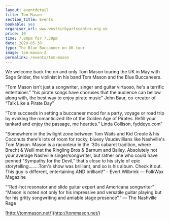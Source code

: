 ```yaml
---
layout: eventdetail
title: Tom Mason
section_title: Events
bookable: yes
organiser_url: www.westkirbyartscentre.org.uk
price: 10
time: 7.00pm for 7.30pm
date: 2020-05-30
type: The Blue Buccaneer on UK tour
image: tom-mason-2
permalink: /events/tom-mason
---
```


We welcome back the on and only Tom Mason touring the UK in May with Sage Snider, the violinist in his band Tom Mason and the Blue Buccaneers.

“Tom Mason isn't just a songwriter, singer and guitar virtuoso, he's a terrific entertainer.” “his pirate songs have choruses that the audience can bellow along with, the best way to enjoy pirate music” John Baur, co-creator of “Talk Like a Pirate Day”

“Tom succeeds in setting a buccaneer mood for a party, voyage or road trip by evoking the romanticized life of the Golden Age of Pirates. Refill your tankard and enjoy the passage, me hearties.” Linda Collison, fyddeye.com”

"Somewhere in the twilight zone between Tom Waits and Kid Creole & his Coconuts there's lots of room for rocky, bluesy Vaudevillians like Nashville's Tom Mason. Mason is a raconteur in the '30s cabaret tradition, where Brecht & Weill met the Ringling Bros & Barnum and Bailey. Absolutely not your average Nashville singer/songwriter, but rather one who could have penned "Sympathy for the Devil," that's close to his style of epic storytelling........Tom's show was brilliant, and so is his album. Check it out. This guy is different, entertaining AND brilliant!” - Evert Wilbrink — FolkWax Magazine

““Red-hot resonator and slide guitar expert and Americana songwriter” “Mason is noted not only for his impressive and versatile guitar playing but for his gritty songwriting and amiable stage presence”.”
— The Nashville Rage

[http://tommason.net/](http://tommason.net/)
